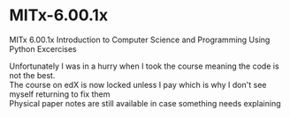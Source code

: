 # MITx-6.00.1x
MITx 6.00.1x Introduction to Computer Science and Programming Using Python Excercises  

Unfortunately I was in a hurry when I took the course meaning the code is not the best.  
The course on edX is now locked unless I pay which is why I don't see myself returning to fix them  
Physical paper notes are still available in case something needs explaining
